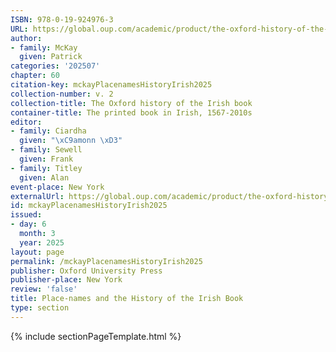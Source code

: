 ```yaml
---
ISBN: 978-0-19-924976-3
URL: https://global.oup.com/academic/product/the-oxford-history-of-the-irish-book-volume-ii-9780199249763?cc=ge&lang=3n#
author:
- family: McKay
  given: Patrick
categories: '202507'
chapter: 60
citation-key: mckayPlacenamesHistoryIrish2025
collection-number: v. 2
collection-title: The Oxford history of the Irish book
container-title: The printed book in Irish, 1567-2010s
editor:
- family: Ciardha
  given: "\xC9amonn \xD3"
- family: Sewell
  given: Frank
- family: Titley
  given: Alan
event-place: New York
externalUrl: https://global.oup.com/academic/product/the-oxford-history-of-the-irish-book-volume-ii-9780199249763?cc=ge&lang=3n#
id: mckayPlacenamesHistoryIrish2025
issued:
- day: 6
  month: 3
  year: 2025
layout: page
permalink: /mckayPlacenamesHistoryIrish2025
publisher: Oxford University Press
publisher-place: New York
review: 'false'
title: Place-names and the History of the Irish Book
type: section
---
```

{% include sectionPageTemplate.html %}